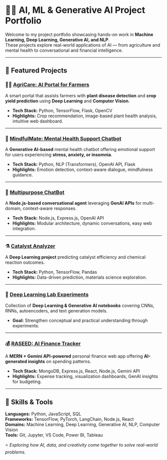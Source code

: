 # 🤖🌾 AI, ML & Generative AI Project Portfolio

Welcome to my project portfolio showcasing hands-on work in **Machine Learning, Deep Learning, Generative AI, and NLP**.  
These projects explore real-world applications of AI — from agriculture and mental health to conversational and financial intelligence.

---

## 🚀 Featured Projects

### 🧑‍🌾 [AgriCare: AI Portal for Farmers](<YOUR_GITHUB_LINK>)
A smart portal that assists farmers with **plant disease detection** and **crop yield prediction** using **Deep Learning** and **Computer Vision**.  
- **Tech Stack:** Python, TensorFlow, Flask, OpenCV  
- **Highlights:** Crop recommendation, image-based plant health analysis, intuitive web dashboard.

---

### 🧠 [MindfulMate: Mental Health Support Chatbot](mindfull-companian.vercel.app)
A **Generative AI-based** mental health chatbot offering emotional support for users experiencing **stress, anxiety, or insomnia**.  
- **Tech Stack:** Python, NLP (Transformers), OpenAI API, Flask  
- **Highlights:** Emotion detection, context-aware dialogue, mindfulness guidance.

---

### 💬 [Multipurpose ChatBot](<YOUR_GITHUB_LINK>)
A **Node.js-based conversational agent** leveraging **GenAI APIs** for multi-domain, context-aware responses.  
- **Tech Stack:** Node.js, Express.js, OpenAI API  
- **Highlights:** Modular architecture, dynamic conversations, easy web integration.

---

### ⚗️ [Catalyst Analyzer](<YOUR_GITHUB_LINK>)
A **Deep Learning project** predicting catalyst efficiency and chemical reaction outcomes.  
- **Tech Stack:** Python, TensorFlow, Pandas  
- **Highlights:** Data-driven prediction, materials science exploration.

---

### 🧪 [Deep Learning Lab Experiments](<YOUR_GITHUB_LINK>)
Collection of **Deep Learning & Generative AI notebooks** covering CNNs, RNNs, autoencoders, and text generation models.  
- **Goal:** Strengthen conceptual and practical understanding through experiments.

---

### 💰 [RASEED: AI Finance Tracker](<YOUR_GITHUB_LINK>)
A **MERN + Gemini API-powered** personal finance web app offering **AI-generated insights** on spending patterns.  
- **Tech Stack:** MongoDB, Express.js, React, Node.js, Gemini API  
- **Highlights:** Expense tracking, visualization dashboards, GenAI insights for budgeting.

---

## 🧩 Skills & Tools
**Languages:** Python, JavaScript, SQL  
**Frameworks:** TensorFlow, PyTorch, LangChain, Node.js, React  
**Domains:** Machine Learning, Deep Learning, Generative AI, NLP, Computer Vision  
**Tools:** Git, Jupyter, VS Code, Power BI, Tableau



⭐ *Exploring how AI, data, and creativity come together to solve real-world problems.*
